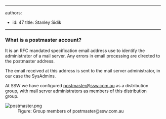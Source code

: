 

---
authors:
  - id: 47
    title: Stanley Sidik
---




<span class='intro'> <h3>​What is a postmaster account?&#160;</h3><p class="p1">It is an RFC mandated specification email address use to identify the administrator of a mail server. Any errors in email processing are directed to the postmaster address.</p><p class="p1">The email received at this address is sent to the mail server administrator, in our case the SysAdmins.&#160;</p> </span>

<p class="p1">At SSW we have configured 
   <a href="mailto&#58;postmaster@ssw.com.au"> 
      <span class="s1">postmaster@ssw.com.au</span></a> as a distribution group, with mail server administrators as members of this distribution group.</p><dl class="image"><dt><img src="/PublishingImages/postmaster.png" alt="postmaster.png" /></dt><dd>Figure&#58; Group members of postmaster@ssw.com.au​</dd></dl>


